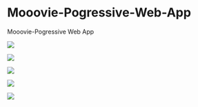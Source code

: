 # Mooovie-Pogressive-Web-App
Mooovie-Pogressive Web App

![](Images/img1.png)

![](Images/img2.png)

![](Images/img3.png)

![](Images/img4.png)

![](Images/img5.png)

